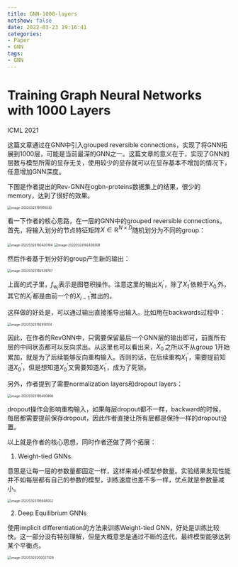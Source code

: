 ```yaml
---
title: GNN-1000-layers
notshow: false
date: 2022-03-23 19:16:41
categories:
- Paper
- GNN
tags:
- GNN
---
```


# Training Graph Neural Networks with 1000 Layers

ICML 2021

这篇文章通过在GNN中引入grouped reversible connections，实现了将GNN拓展到1000层，可能是当前最深的GNN之一。这篇文章的意义在于，实现了GNN的层数与模型所需的显存无关，使用较少的显存就可以在显存基本不增加的情况下，任意增加GNN深度。

下图是作者提出的Rev-GNN在ogbn-proteins数据集上的结果，很少的memory，达到了很好的效果。

<img src="https://lxy-blog-pics.oss-cn-beijing.aliyuncs.com/asssets/image-20220323191910030.png" alt="image-20220323191910030" style="zoom:50%;" />

<!--more-->

看一下作者的核心思路，在一层的GNN中的grouped reversible connections。首先，将输入划分的节点特征矩阵$X\in \mathbb{R}^{N\times D}$随机划分为不同的group：

<img src="https://lxy-blog-pics.oss-cn-beijing.aliyuncs.com/asssets/image-20220323192420194.png" alt="image-20220323192420194" style="zoom:50%;" />

<img src="https://lxy-blog-pics.oss-cn-beijing.aliyuncs.com/asssets/image-20220323192439309.png" alt="image-20220323192439309" style="zoom:50%;" />

然后作者基于划分好的group产生新的输出：

<img src="https://lxy-blog-pics.oss-cn-beijing.aliyuncs.com/asssets/image-20220323192539787.png" alt="image-20220323192539787" style="zoom:50%;" />

上面的式子里，$f_{w_i}$表示是图卷积操作。注意这里的输出$X_i^\prime$，除了$X_1^\prime$依赖于$X_0^\prime$外，其它的$X_i^\prime$都是由前一个的$X_{i-1}^\prime$推出的。

这样做的好处是，可以通过输出直接推导出输入。比如用在backwards过程中：

<img src="https://lxy-blog-pics.oss-cn-beijing.aliyuncs.com/asssets/image-20220323192914104.png" alt="image-20220323192914104" style="zoom:50%;" />

因此，在作者的RevGNN中，只需要保留最后一个GNN层的输出即可，前面所有层的中间状态都可以反向求出。从这里也可以看出来，$X_0^\prime$之所以不从group 1开始累加，就是为了后续能够反向重构输入。否则的话，在后续重构$X_1^\prime$，需要提前知道$X_0^\prime$，但是想知道$X_0^\prime$又需要知道$X_1^\prime$，成为了死锁。

另外，作者提到了需要normalization layers和dropout layers：

<img src="https://lxy-blog-pics.oss-cn-beijing.aliyuncs.com/asssets/image-20220323195400866.png" alt="image-20220323195400866" style="zoom:50%;" />

dropout操作会影响重构输入，如果每层dropout都不一样，backward的时候，每层都需要提前保存dropout，因此作者直接让所有层都是保持一样的dropout设置。

以上就是作者的核心思想，同时作者还做了两个拓展：

1. Weight-tied GNNs.

意思是让每一层的参数量都固定一样，这样来减小模型参数量。实验结果发现性能并不如每层都有自己的参数的模型，训练速度也差不多一样，优点就是参数量减小。

<img src="https://lxy-blog-pics.oss-cn-beijing.aliyuncs.com/asssets/image-20220323195848002.png" alt="image-20220323195848002" style="zoom:50%;" />

2. Deep Equilibrium GNNs

使用implicit differentiation的方法来训练Weight-tied GNN，好处是训练比较快。这一部分没有特别理解，但是大概意思是通过不断的迭代，最终模型能够达到某个平衡点。

<img src="https://lxy-blog-pics.oss-cn-beijing.aliyuncs.com/asssets/image-20220323200027329.png" alt="image-20220323200027329" style="zoom:50%;" />
